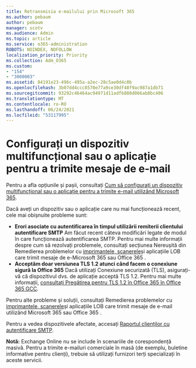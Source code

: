 ```yaml
---
title: Retransmisia e-mailului prin Microsoft 365
ms.author: pebaum
author: pebaum
manager: scotv
ms.audience: Admin
ms.topic: article
ms.service: o365-administration
ROBOTS: NOINDEX, NOFOLLOW
localization_priority: Priority
ms.collection: Adm_O365
ms.custom:
- "154"
- "3000003"
ms.assetid: 84191e23-496c-495a-a2ec-28c5ae0d4c0b
ms.openlocfilehash: 3b07dd4ccc8570e77a9ce30df48f9ac987a1db71
ms.sourcegitcommit: 93292c46464ac94971d11adfb808d066ab8bc406
ms.translationtype: MT
ms.contentlocale: ro-RO
ms.lasthandoff: 06/24/2021
ms.locfileid: "53117995"
---
```

# <a name="set-up-a-multifunction-device-or-application-to-send-email"></a>Configurați un dispozitiv multifuncțional sau o aplicație pentru a trimite mesaje de e-mail

Pentru a afla opțiunile și pașii, consultați [Cum să configurați un dispozitiv multifuncțional sau o aplicație pentru a trimite e-mail utilizând Microsoft 365](/Exchange/mail-flow-best-practices/how-to-set-up-a-multifunction-device-or-application-to-send-email-using-microsoft-365-or-office-365).
  
Dacă aveți un dispozitiv sau o aplicație care nu mai funcționează recent, cele mai obișnuite probleme sunt:

- **Erori asociate cu autentificarea în timpul utilizării remiterii clientului autentificare SMTP** Am făcut recent câteva modificări legate de modul în care funcționează autentificarea SMTP. Pentru mai multe informații despre cum să rezolvați problemele, consultați secțiunea Nereușită din Remedierea problemelor cu [imprimantele, scanerele](/Exchange/mail-flow-best-practices/fix-issues-with-printers-scanners-and-lob-applications-that-send-email-using-off#error-authentication-unsuccessful)și aplicațiile LOB care trimit mesaje de e-Microsoft 365 sau Office 365 .
- **Acceptăm doar versiunea TLS 1.2 atunci când facem o conexiune sigură la Office 365** Dacă utilizați Conexiune securizată (TLS), asigurați-vă că dispozitivul dvs. de aplicație acceptă TLS 1.2. Pentru mai multe informații, [consultați Pregătirea pentru TLS 1.2 în Office 365 în Office 365 GCC](/microsoft-365/compliance/prepare-tls-1.2-in-office-365).
 
Pentru alte probleme și soluții, consultați Remedierea problemelor cu [imprimantele, scanerele](/Exchange/mail-flow-best-practices/fix-issues-with-printers-scanners-and-lob-applications-that-send-email-using-off)și aplicațiile LOB care trimit mesaje de e-mail utilizând Microsoft 365 sau Office 365 .

Pentru a vedea dispozitivele afectate, accesați [Raportul clienților cu autentificare SMTP](https://protection.office.com/mailflow/dashboard).

**Notă:** Exchange Online nu se include în scenariile de corespondență masivă. Pentru a trimite e-mailuri comerciale în masă (de exemplu, buletine informative pentru clienți), trebuie să utilizați furnizori terți specializați în aceste servicii.
